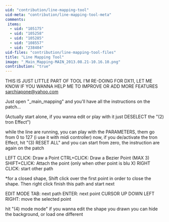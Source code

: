 ```yaml
---
uid: "contribution/line-mapping-tool"
uid-meta: "contribution/line-mapping-tool-meta"
comments: 
 items: 
  - uid: "105175"
  - uid: "105258"
  - uid: "105285"
  - uid: "108557"
  - uid: "238404"
uid-files: "contribution/line-mapping-tool-files"
title: "Line Mapping Tool"
image: "_Main_Mapping-MAIN_2013.08.21-10.16.10.png"
contribution: "true"
---
```


THIS IS JUST LITTLE PART OF TOOL I'M RE-DOING FOR DX11, LET ME KNOW IF YOU WANNA HELP ME TO IMPROVE OR ADD MORE FEATURES
sarchiapone@yahoo.com

Just open "_main_mapping" and you'll have all the instructions on the patch...

(Actually start alone, if you wanna edit or play with it just DESELECT the "(2) tron Effect")

while the line are running, you can play with the PARAMETERS, them go from 0 to 127 (i use it with midi controller)
now, if you de/activate the tron Effect, hit "(3) RESET ALL" and you can start from zero, the instruction are again on the patch

LEFT CLICK: Draw a Point
CTRL+CLICK: Draw a Bezier Point (MAX 3)
SHIFT+CLICK: Attach the point (only when other point is blu X)
RIGHT CLICK: start other path

*for a closed shape, Shift click over the first point in order to close the shape. Then right click finish this path and start next

EDIT MODE
TAB: next path
ENTER: next point
CURSOR UP DOWN LEFT RIGHT: move the selected point

hit "(4) mode mode" if you wanna edit the shape you drawn
you can hide the background, or load one different